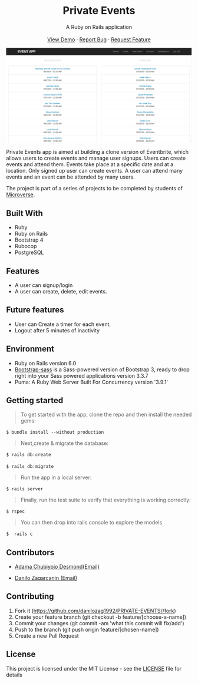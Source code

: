 
<br />
<p align="center">
  <h1 align="center"> Private Events </h1>

  <p align="center">
    A Ruby on Rails application
    <br />
    <br />
    <a href="https://stormy-ravine-81598.herokuapp.com/">View Demo</a>
    ·
    <a href="https://github.com/kobiyoyo/PRIVATE-EVENTS/issues">Report Bug</a>
    ·
    <a href="https://github.com/kobiyoyo/PRIVATE-EVENTS/issues">Request Feature</a>
  </p>
  <img src="app/assets/images/screenshot.png" alt="private-project">
</p>





Private Events app is aimed at  building a clone  version of Eventbrite, which allows users to create events and manage user signups. Users can create events and attend them. Events take place at a specific date and at a location. Only signed up user can create events. A user can attend many events and an event can be attended by many users.

The project is part of a series of projects to be completed by students of [Microverse](https://www.microverse.org/ "The Global School for Remote Software Developers!").



## Built With
- Ruby 
- Ruby on Rails
- Bootstrap 4
- Rubocop
- PostgreSQL

## Features
- A user can signup/login
- A user can create, delete, edit events.

## Future features
* User can Create a timer for each event.
* Logout after 5 minutes of inactivity


## Environment
- Ruby on Rails version 6.0
- [Bootstrap-sass](https://www.rubydoc.info/gems/bootstrap-sass/3.3.6) is a Sass-powered version of Bootstrap 3, ready to drop right into your Sass powered applications version 3.3.7
- Puma: A Ruby Web Server Built For Concurrency version '3.9.1'

## Getting started
> To get started with the app, clone the repo and then install the needed gems:

```
$ bundle install --without production
```

> Next,create & migrate the database:
```
$ rails db:create

$ rails db:migrate
```

> Run the app in a local server:

```
$ rails server
```
> Finally, run the test suite to verify that everything is working correctly:

```
$ rspec
```
> You can then drop into rails console to explore the models

```sh
$  rails c
```

## Contributors

* [Adama Chubiyojo Desmond](https://github.com/kobiyoyo)[(Email)](mailto:Adamachubi@gmail.com)

* [Danilo Zagarcanin ](https://github.com/danilozag1992)[(Email)](mailto:danilozagarcanin@gmail.com)

## Contributing

1. Fork it (https://github.com/danilozag1992/PRIVATE-EVENTS//fork)
2. Create your feature branch (git checkout -b feature/[choose-a-name])
3. Commit your changes (git commit -am 'what this commit will fix/add')
4. Push to the branch (git push origin feature/[chosen-name])
5. Create a new Pull Request

## License

This project is licensed under the MIT License - see the [LICENSE](./LICENSE) file for details
 





